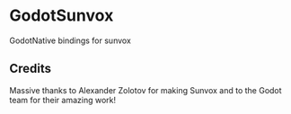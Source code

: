 # GodotSunvox
GodotNative bindings for sunvox

## Credits

Massive thanks to Alexander Zolotov for making Sunvox and to the Godot team for their amazing work!
